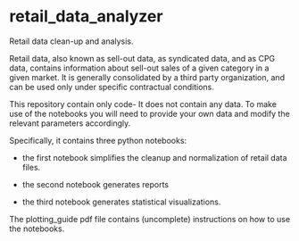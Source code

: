 # retail_data_analyzer
Retail data clean-up and analysis.

Retail data, also known as sell-out data, as syndicated data, and as CPG data, contains information about sell-out sales of a given category in a given market. It is generally consolidated by a third party organization, and can be used only under specific contractual conditions. 

This repository contain only code- It does not contain any data. To make use of the notebooks you will need to provide your own data and modify the relevant parameters accordingly. 

Specifically, it contains three python notebooks:

- the first notebook simplifies the cleanup and normalization of retail data files. 

- the second notebook generates reports

- the third notebook generates statistical visualizations.

The plotting_guide pdf file contains (uncomplete) instructions on how to use the notebooks.
